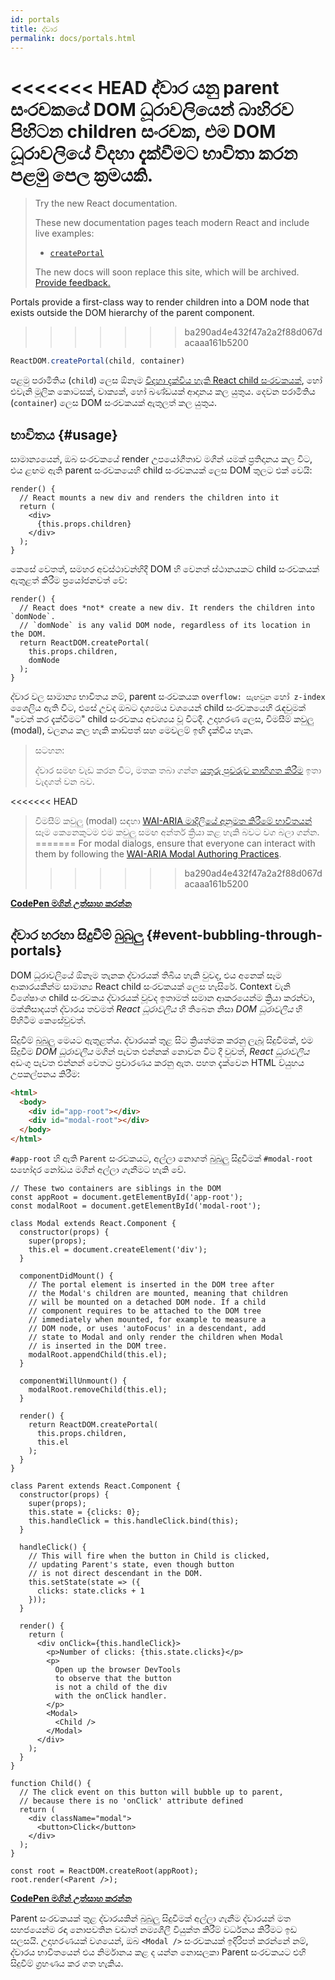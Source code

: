 ```yaml
---
id: portals
title: ද්වාර
permalink: docs/portals.html
---
```


<<<<<<< HEAD
ද්වාර යනු parent සංරචකයේ DOM ධූරාවලියෙන් බාහිරව පිහිටන children සංරචක, එම DOM ධූරාවලියේ විදහා දැක්වීමට භාවිතා කරන පළමු පෙල ක්‍රමයකි.
=======
> Try the new React documentation.
> 
> These new documentation pages teach modern React and include live examples:
>
> - [`createPortal`](https://beta.reactjs.org/reference/react-dom/createPortal)
>
> The new docs will soon replace this site, which will be archived. [Provide feedback.](https://github.com/reactjs/reactjs.org/issues/3308)

Portals provide a first-class way to render children into a DOM node that exists outside the DOM hierarchy of the parent component.
>>>>>>> ba290ad4e432f47a2a2f88d067dacaaa161b5200

```js
ReactDOM.createPortal(child, container)
```

පළමු පරාමිතිය (`child`) ලෙස ඕනෑම [විදහා දැක්විය හැකි React child සංරචකයක්](/docs/react-component.html#render), හෝ එවැනි මූලික කොටසක්, වාක්‍යක්, හෝ ඛණ්ඩයක් ආදානය කල යුතුය. දෙවන පරාමිතිය (`container`) ලෙස DOM සංරචකයක් ඇතුලත් කල යුතුය.

## භාවිතය {#usage}

සාමාන්‍යයෙන්, ඔබ සංරචකයේ render උපයෝගීතාව මගින් යමක් ප්‍රතිදානය කල විට, එය ළඟම ඇති parent සංරචකයෙහි child සංරචකයක් ලෙස DOM තුලට එක් වෙයි:

```js{4,6}
render() {
  // React mounts a new div and renders the children into it
  return (
    <div>
      {this.props.children}
    </div>
  );
}
```

කෙසේ වෙතත්, සමහර අවස්ථාවන්හිදී DOM හි වෙනත් ස්ථානයකට child සංරචකයක් ඇතුළත් කිරීම ප්‍රයෝජනවත් වේ:

```js{6}
render() {
  // React does *not* create a new div. It renders the children into `domNode`.
  // `domNode` is any valid DOM node, regardless of its location in the DOM.
  return ReactDOM.createPortal(
    this.props.children,
    domNode
  );
}
```

ද්වාර වල සාමාන්‍ය භාවිතය නම්, parent සංරචකයක `overflow: සැඟවුන` හෝ` z-index` ශෛලිය ඇති විට, එසේ උවද ඔබට දෘශ්‍යමය වශයෙන් child සංරචකයෙහි රැඳවුමක් "වෙන් කර දැක්වීමට" child සංරචකය අවශ්‍යය වූ විටදී. උදාහරණ ලෙස, විමසීම් කවුලු (modal), චලනය කල හැකි කාඩ්පත් සහ මෙවලම් ඉඟි දැක්විය හැක.

> සටහන:
>
>ද්වාර සමඟ වැඩ කරන විට, මතක තබා ගන්න [යතුරු පුවරුව නාභිගත කිරීම](/docs/accessibility.html#programmatically-managing-focus) ඉතා වැදගත් වන බව.
>
<<<<<<< HEAD
> විමසීම් කවුලු (modal) සඳහා [WAI-ARIA මාදිලියේ අනුමත කිරීමේ භාවිතයන්](https://www.w3.org/TR/wai-aria-practices-1.1/#dialog_modal) සෑම කෙනෙකුටම එම කවුලු සමඟ අන්තර් ක්‍රියා කළ හැකි බවට වග බලා ගන්න.
=======
> For modal dialogs, ensure that everyone can interact with them by following the [WAI-ARIA Modal Authoring Practices](https://www.w3.org/WAI/ARIA/apg/patterns/dialogmodal/).
>>>>>>> ba290ad4e432f47a2a2f88d067dacaaa161b5200

[**CodePen මගින් උත්සාහ කරන්න**](https://codepen.io/gaearon/pen/yzMaBd)

## ද්වාර හරහා සිදුවීම් බුබුලු {#event-bubbling-through-portals}

DOM ධූරාවලියේ ඕනෑම තැනක ද්වාරයක් තිබිය හැකි වුවද, එය අනෙක් සෑම ආකාරයකින්ම සාමාන්‍ය React child සංරචකයක් ලෙස හැසිරේ. Context වැනි විශේෂාංග child සංරචකය ද්වාරයක් වූවද ඉතාමත් සමාන ආකරයෙන්ම ක්‍රියා කරන්වා, මක්නිසාදයත් ද්වාරය තවමත් *React ධූරාවලිය* හි තිබෙන නිසා *DOM ධූරාවලිය* හි පිහිටීම කෙසේවුවත්.

සිදුවීම් බුබුලු මෙයට ඇතුළත්ය. ද්වාරයක් තුළ සිට ක්‍රියත්මක කරනු ලැබූ සිදුවීමක්, එම සිදුවීම *DOM ධූරාවලිය* මගින් පැවත එන්නක් නොවන විට දී වුවත්, *React ධූරාවලිය* අඩංගු පැවත එන්නන් වෙතට ප්‍රචාරණය කරනු ඇත. පහත දැක්වෙන HTML ව්යුහය උපකල්පනය කිරීම:

```html
<html>
  <body>
    <div id="app-root"></div>
    <div id="modal-root"></div>
  </body>
</html>
```

`#app-root` හි ඇති `Parent` සංරචකයට, අල්ලා නොගත් බුබුලු සිදුවීමක් `#modal-root` සහෝදර නෝඩය මගින් අල්ලා ගැනීමට හැකි වේ.

```js{28-31,42-49,53,61-63,70-71,74}
// These two containers are siblings in the DOM
const appRoot = document.getElementById('app-root');
const modalRoot = document.getElementById('modal-root');

class Modal extends React.Component {
  constructor(props) {
    super(props);
    this.el = document.createElement('div');
  }

  componentDidMount() {
    // The portal element is inserted in the DOM tree after
    // the Modal's children are mounted, meaning that children
    // will be mounted on a detached DOM node. If a child
    // component requires to be attached to the DOM tree
    // immediately when mounted, for example to measure a
    // DOM node, or uses 'autoFocus' in a descendant, add
    // state to Modal and only render the children when Modal
    // is inserted in the DOM tree.
    modalRoot.appendChild(this.el);
  }

  componentWillUnmount() {
    modalRoot.removeChild(this.el);
  }

  render() {
    return ReactDOM.createPortal(
      this.props.children,
      this.el
    );
  }
}

class Parent extends React.Component {
  constructor(props) {
    super(props);
    this.state = {clicks: 0};
    this.handleClick = this.handleClick.bind(this);
  }

  handleClick() {
    // This will fire when the button in Child is clicked,
    // updating Parent's state, even though button
    // is not direct descendant in the DOM.
    this.setState(state => ({
      clicks: state.clicks + 1
    }));
  }

  render() {
    return (
      <div onClick={this.handleClick}>
        <p>Number of clicks: {this.state.clicks}</p>
        <p>
          Open up the browser DevTools
          to observe that the button
          is not a child of the div
          with the onClick handler.
        </p>
        <Modal>
          <Child />
        </Modal>
      </div>
    );
  }
}

function Child() {
  // The click event on this button will bubble up to parent,
  // because there is no 'onClick' attribute defined
  return (
    <div className="modal">
      <button>Click</button>
    </div>
  );
}

const root = ReactDOM.createRoot(appRoot);
root.render(<Parent />);
```

[**CodePen මගින් උත්සාහ කරන්න**](https://codepen.io/gaearon/pen/jGBWpE)

Parent සංරචකයක් තුළ ද්වාරයකින් බුබුලු සිදුවීමක් අල්ලා ගැනීම ද්වාරයන් මත සහජයෙන්ම රඳා නොපවතින වඩාත් නම්‍යශීලී වියුක්ත කිරීම් වර්ධනය කිරීමට ඉඩ සලසයි. උදාහරණයක් වශයෙන්, ඔබ `<Modal />` සංරචකයක් ඉදිරිපත් කරන්නේ නම්, ද්වාරය භාවිතයෙන් එය නිර්මානය කළ ද යන්න නොසලකා Parent සංරචකයට එහි සිදුවීම් ග්‍රහණය කර ගත හැකිය.
